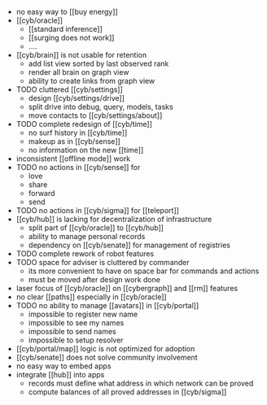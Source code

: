 - no easy way to [[buy energy]]
- [[cyb/oracle]]
	- [[standard inference]]
	- [[surging does not work]]
	- ....
- [[cyb/brain]] is not usable for retention
	- add list view sorted by last observed rank
	- render all brain on graph view
	- ability to create links from graph view
- TODO cluttered [[cyb/settings]]
	- design [[cyb/settings/drive]]
	- split drive into debug, query, models, tasks
	- move contacts to [[cyb/settings/about]]
- TODO complete redesign of [[cyb/time]]
	- no surf history in [[cyb/time]]
	- makeup as in [[cyb/sense]]
	- no information on the new [[time]]
- inconsistent [[offline mode]] work
- TODO no actions in [[cyb/sense]] for
	- love
	- share
	- forward
	- send
- TODO no actions in [[cyb/sigma]] for [[teleport]]
- [[cyb/hub]] is lacking for decentralization of infrastructure
	- split part of [[cyb/oracle]] to [[cyb/hub]]
	- ability to manage personal records
	- dependency on [[cyb/senate]] for management of registries
- TODO complete rework of robot features
- TODO space for adviser is cluttered by commander
	- its more convenient to have on space bar for commands and actions
	- must be moved after design work done
- laser focus of [[cyb/oracle]] on [[cybergraph]] and [[rm]] features
- no clear [[paths]] especially in [[cyb/oracle]]
- TODO no ability to manage [[avatars]] in [[cyb/portal]]
	- impossible to register new name
	- impossible to see my names
	- impossible to send names
	- impossible to setup resolver
- [[cyb/portal/map]] logic is not optimized for adoption
- [[cyb/senate]] does not solve community involvement
- no easy way to embed apps
- integrate [[hub]] into apps
	- records must define what address in which network can be proved
	- compute balances of all proved addresses in [[cyb/sigma]]